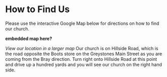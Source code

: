 # How to Find Us
Please use the interactive Google Map below for directions on how to find our church.

**embedded map here?**

*View our location in a larger map*
Our church is on Hillside Road, which is the road opposite the Boots store on the Greystones Main Street as you are coming from the Bray direction. Turn right onto Hillside Road at this point and drive up a hundred yards and you will see our church on the right hand side.